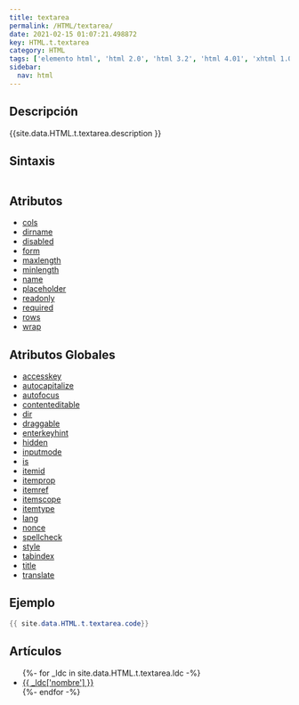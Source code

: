 ```yaml
---
title: textarea
permalink: /HTML/textarea/
date: 2021-02-15 01:07:21.498872
key: HTML.t.textarea
category: HTML
tags: ['elemento html', 'html 2.0', 'html 3.2', 'html 4.01', 'xhtml 1.0', 'xhtml 1.1', 'html 5', 'html 5.1', 'html 5.2']
sidebar: 
  nav: html
---
```


## Descripción
{{site.data.HTML.t.textarea.description }}

## Sintaxis
~~~html
~~~

## Atributos
* [cols](/HTML/textarea/cols/)
* [dirname](/HTML/textarea/dirname/)
* [disabled](/HTML/textarea/disabled/)
* [form](/HTML/textarea/form/)
* [maxlength](/HTML/textarea/maxlength/)
* [minlength](/HTML/textarea/minlength/)
* [name](/HTML/textarea/name/)
* [placeholder](/HTML/textarea/placeholder/)
* [readonly](/HTML/textarea/readonly/)
* [required](/HTML/textarea/required/)
* [rows](/HTML/textarea/rows/)
* [wrap](/HTML/textarea/wrap/)

## Atributos Globales
* [accesskey](/HTML/accesskey/)
* [autocapitalize](/HTML/autocapitalize/)
* [autofocus](/HTML/autofocus/)
* [contenteditable](/HTML/contenteditable/)
* [dir](/HTML/dir/)
* [draggable](/HTML/draggable/)
* [enterkeyhint](/HTML/enterkeyhint/)
* [hidden](/HTML/hidden/)
* [inputmode](/HTML/inputmode/)
* [is](/HTML/is/)
* [itemid](/HTML/itemid/)
* [itemprop](/HTML/itemprop/)
* [itemref](/HTML/itemref/)
* [itemscope](/HTML/itemscope/)
* [itemtype](/HTML/itemtype/)
* [lang](/HTML/lang/)
* [nonce](/HTML/nonce/)
* [spellcheck](/HTML/spellcheck/)
* [style](/HTML/style/)
* [tabindex](/HTML/tabindex/)
* [title](/HTML/title/)
* [translate](/HTML/translate/)

## Ejemplo
~~~java
{{ site.data.HTML.t.textarea.code}}
~~~

## Artículos
<ul>
{%- for _ldc in site.data.HTML.t.textarea.ldc -%}
   <li>
       <a href="{{_ldc['url'] }}">{{ _ldc['nombre'] }}</a>
   </li>
{%- endfor -%}
</ul>
